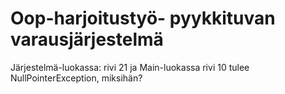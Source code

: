 # Oop-harjoitustyö- pyykkituvan varausjärjestelmä

Järjestelmä-luokassa: rivi 21 ja Main-luokassa rivi 10 tulee NullPointerException, miksihän? 


